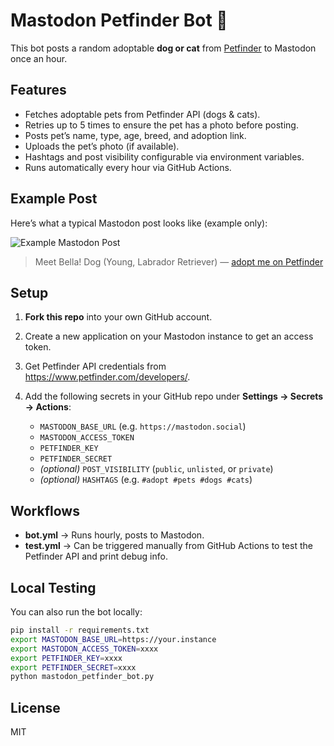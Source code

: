 # Mastodon Petfinder Bot 🐾

This bot posts a random adoptable **dog or cat** from [Petfinder](https://www.petfinder.com/) to Mastodon once an hour.

## Features
- Fetches adoptable pets from Petfinder API (dogs & cats).
- Retries up to 5 times to ensure the pet has a photo before posting.
- Posts pet’s name, type, age, breed, and adoption link.
- Uploads the pet’s photo (if available).
- Hashtags and post visibility configurable via environment variables.
- Runs automatically every hour via GitHub Actions.

## Example Post

Here’s what a typical Mastodon post looks like (example only):

![Example Mastodon Post](docs/example-post.png)

> Meet Bella! Dog (Young, Labrador Retriever) — [adopt me on Petfinder](https://www.petfinder.com/)

## Setup

1. **Fork this repo** into your own GitHub account.
2. Create a new application on your Mastodon instance to get an access token.
3. Get Petfinder API credentials from https://www.petfinder.com/developers/.
4. Add the following secrets in your GitHub repo under **Settings → Secrets → Actions**:

   - `MASTODON_BASE_URL` (e.g. `https://mastodon.social`)
   - `MASTODON_ACCESS_TOKEN`
   - `PETFINDER_KEY`
   - `PETFINDER_SECRET`
   - *(optional)* `POST_VISIBILITY` (`public`, `unlisted`, or `private`)
   - *(optional)* `HASHTAGS` (e.g. `#adopt #pets #dogs #cats`)

## Workflows

- **bot.yml** → Runs hourly, posts to Mastodon.
- **test.yml** → Can be triggered manually from GitHub Actions to test the Petfinder API and print debug info.

## Local Testing

You can also run the bot locally:

```bash
pip install -r requirements.txt
export MASTODON_BASE_URL=https://your.instance
export MASTODON_ACCESS_TOKEN=xxxx
export PETFINDER_KEY=xxxx
export PETFINDER_SECRET=xxxx
python mastodon_petfinder_bot.py
```

## License
MIT
